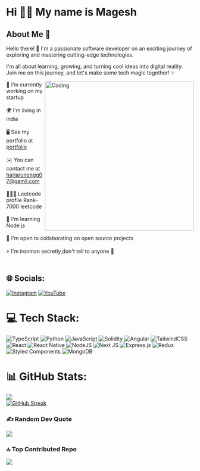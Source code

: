 
Hi 🖖🏻 My name is Magesh
=======================

## About Me 🌟


Hello there! 👋 I'm a passionate software developer on an exciting journey of exploring and mastering cutting-edge technologies. 

I'm all about learning, growing, and turning cool ideas into digital reality. Join me on this journey, and let's make some tech magic together! ✨

<img align="right" alt="Coding" width="400" src="https://i.redd.it/n8agw6z2smyb1.gif">

🔭 I’m currently working on my startup<br><br>
🌍  I'm living in india<br><br>
🖥️  See my portfolio at [portfolio](https://magesh-portfolio.vercel.app/)  <br><br>
✉️  You can contact me at hariarunengg07@gamil.com<br><br>
🧑🏻‍💻 Leetcode profile Rank-7000 leetcode<br><br>🧠  I'm learning Node js<br><br>🤝  I'm open to collaborating on open source projects<br><br>⚡  l'm ironman secretly,don't tell to anyone 🤫<br><br>


## 🌐 Socials:
[![Instagram](https://img.shields.io/badge/Instagram-%23E4405F.svg?logo=Instagram&logoColor=white)](https://instagram.com/mageshyt) [![YouTube](https://img.shields.io/badge/YouTube-%23FF0000.svg?logo=YouTube&logoColor=white)](https://youtube.com/) 

# 💻 Tech Stack:
![TypeScript](https://img.shields.io/badge/typescript-%23007ACC.svg?style=for-the-badge&logo=typescript&logoColor=white) ![Python](https://img.shields.io/badge/python-3670A0?style=for-the-badge&logo=python&logoColor=ffdd54) ![JavaScript](https://img.shields.io/badge/javascript-%23323330.svg?style=for-the-badge&logo=javascript&logoColor=%23F7DF1E) ![Solidity](https://img.shields.io/badge/Solidity-%23363636.svg?style=for-the-badge&logo=solidity&logoColor=white) ![Angular](https://img.shields.io/badge/angular-%23DD0031.svg?style=for-the-badge&logo=angular&logoColor=white) ![TailwindCSS](https://img.shields.io/badge/tailwindcss-%2338B2AC.svg?style=for-the-badge&logo=tailwind-css&logoColor=white) ![React](https://img.shields.io/badge/react-%2320232a.svg?style=for-the-badge&logo=react&logoColor=%2361DAFB) ![React Native](https://img.shields.io/badge/react_native-%2320232a.svg?style=for-the-badge&logo=react&logoColor=%2361DAFB) ![NodeJS](https://img.shields.io/badge/node.js-6DA55F?style=for-the-badge&logo=node.js&logoColor=white) ![Next JS](https://img.shields.io/badge/Next-black?style=for-the-badge&logo=next.js&logoColor=white) ![Express.js](https://img.shields.io/badge/express.js-%23404d59.svg?style=for-the-badge&logo=express&logoColor=%2361DAFB) ![Redux](https://img.shields.io/badge/redux-%23593d88.svg?style=for-the-badge&logo=redux&logoColor=white) ![Styled Components](https://img.shields.io/badge/styled--components-DB7093?style=for-the-badge&logo=styled-components&logoColor=white) ![MongoDB](https://img.shields.io/badge/MongoDB-%234ea94b.svg?style=for-the-badge&logo=mongodb&logoColor=white)
# 📊 GitHub Stats:
![](https://github-readme-stats.vercel.app/api?username=mageshyt&theme=dark&hide_border=false&include_all_commits=true&count_private=true)<br/>
[![GitHub Streak](https://github-readme-streak-stats.herokuapp.com?user=mageshyt&theme=dark)](https://git.io/streak-stats) <br/>

### ✍️ Random Dev Quote
![](https://quotes-github-readme.vercel.app/api?type=horizontal&theme=radical)

### 🔝 Top Contributed Repo
![](https://github-contributor-stats.vercel.app/api?username=mageshyt&limit=5&theme=dark&combine_all_yearly_contributions=true)

